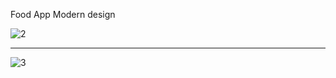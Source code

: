 
Food App Modern design 

![2](https://github.com/user-attachments/assets/28b8a245-712f-4a67-8835-5dae5e2dae8b)

------------------------------------------------------------------------------------------------------------

![3](https://github.com/user-attachments/assets/15adc40e-78ca-496e-b494-d454bc286a03)
